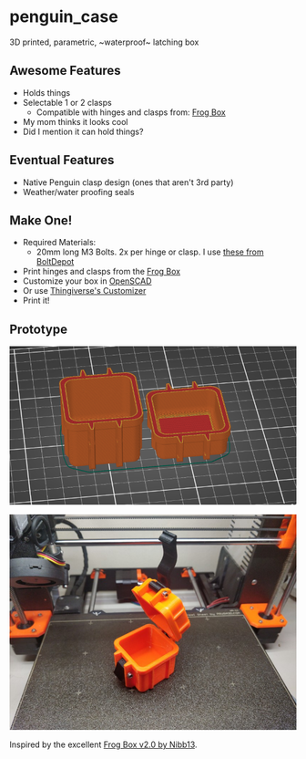 # penguin_case
3D printed, parametric, ~waterproof~ latching box

## Awesome Features

* Holds things
* Selectable 1 or 2 clasps
  * Compatible with hinges and clasps from: [Frog Box](https://www.thingiverse.com/thing:4094861)
* My mom thinks it looks cool
* Did I mention it can hold things?

## Eventual Features

* Native Penguin clasp design (ones that aren't 3rd party)
* Weather/water proofing seals

## Make One!

* Required Materials:
  * 20mm long M3 Bolts. 2x per hinge or clasp. I use [these from BoltDepot](https://www.boltdepot.com/Product-Details.aspx?product=6383)
* Print hinges and clasps from the [Frog Box](https://www.thingiverse.com/thing:4094861)
* Customize your box in [OpenSCAD](https://openscad.org/)
* Or use [Thingiverse's Customizer](https://www.thingiverse.com/thing:4852352)
* Print it!

## Prototype

![Slicer Screenshot](images/2021-05-04_22-20.png)

![Finished box](images/IMG_20210504_215351.jpg)

Inspired by the excellent [Frog Box v2.0 by Nibb13](https://www.thingiverse.com/thing:4094861).
